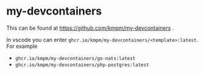 # my-devcontainers



This can be found at https://github.com/kmpm/my-devcontainers .


In vscode you can enter `ghcr.io/kmpm/my-devcontainers/<template>:latest`.
For example 

- `ghcr.io/kmpm/my-devcontainers/go-nats:latest`
- `ghcr.io/kmpm/my-devcontainers/php-postgres:latest`







